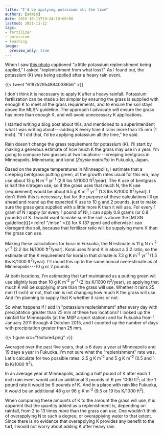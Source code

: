 ```yaml
---
title: "I'd be applying potassium all the time"
authors: [admin]
date: 2015-10-11T19:24:18+00:00
lastmod: 2021-11-12
tags:
- fertilizer
- potassium
- leaching
image:
  preview_only: true
---
```


When I saw [this photo](https://twitter.com/ct_turf/status/618752954884038656) captioned "a little potassium replenishment being applied," I asked "replenishment from what loss?" As I found out, the potassium (K) was being applied after a heavy rain event.

{{< tweet "618752954884038656" >}}

I don't think it is necessary to apply K after a heavy rainfall. Potassium fertilization can be made a lot simpler by ensuring the grass is supplied with enough K to meet all the grass requirements, and to ensure the soil stays above the MLSN guideline. The approach I advocate will ensure the grass has more than enough K, and will avoid unnecessary K applications.

I started writing a blog post about this, and mentioned to a superintendent what I was writing about---adding K every time it rains more than 25 mm (1 inch). "If I did that, I'd be applying potassium all the time," he said.

Rain doesn't change the grass requirement for potassium (K). I'll start by making a generous estimate of how much K the grass may use in a year. I'm going to compare two grasses at two locations---creeping bentgrass in Minneapolis, Minnesota; and korai (*Zoysia matrella*) in Fukuoka, Japan.

Based on the average temperatures in Minneapolis, I estimate that a creeping bentgrass putting green, at the growth rates usual for this era, may use about 13 g N m<sup>-2</sup> yr<sup>-1</sup> (2.6 lbs N/1000 ft<sup>2</sup>/year). The K use of bentgrass is half the nitrogen use, so if the grass uses that much N, the K use (requirement) would be about 6.5 g K m<sup>-2</sup> yr<sup>-1</sup> (1.3 lbs K/1000 ft<sup>2</sup>/year). I don't think this is necessary, but for the purpose of these calculations I'll go ahead and round up the expected K use to 10 g and 2 pounds, just to make sure the grass gets supplied with a little more K than it will use. For every 1 gram of N I apply (or every 1 pound of N), I can apply 0.8 grams (or 0.8 pounds) of K. I would want to make sure the soil is above the [MLSN guideline]({{< relref "/mlsn" >}}) for K (37 ppm) and otherwise I can disregard the soil, because that fertilizer ratio will be supplying more K than the grass can use.

Making these calculations for korai in Fukuoka, the N estimate is 11 g N m<sup>-2</sup> yr<sup>-1</sup> (2.2 lbs N/1000 ft<sup>2</sup>/year). Korai uses N and K in about a 3:2 ratio, so the estimate of the K requirement for korai in that climate is 7.3 g K m<sup>-2</sup> yr<sup>-1</sup> (1.5 lbs K/1000 ft<sup>2</sup>/year). I'll round this up to the same annual overestimate as at Minneapolis---10 g or 2 pounds.

At both locations, I'm estimating that turf maintained as a putting green will use slightly less than 10 g K m<sup>-2</sup> yr<sup>-1</sup> (2 lbs K/1000 ft<sup>2</sup>/year), so applying that much K will be supplying more than the grass will use. Whether it rains 25 mm (1 inch) or not, that rain is not changing how much K the grass will use. And I'm planning to supply that K whether it rains or not.

So what happens if I add in "potassium replenishment" after every day with precipitation greater than 25 mm at these two locations? I looked up the rainfall for Minneapolis (at the MSP airport station) and for Fukuoka from 1 January 2011 through 4 October 2015, and I counted up the number of days with precipitation greater than 25 mm. 

{{< figure src="featured.png" >}}

Averaged over the past five years, that is 6 days a year at Minneapolis and 19 days a year in Fukuoka. I'm not sure what the "replenishment" rate was. Let's calculate for two possible rates: 2.5 g K m<sup>-2</sup> and 5 g K m<sup>-2</sup> (0.5 and 1 lb K/1000 ft<sup>2</sup>). 

In an average year at Minneapolis, adding a half pound of K after each 1 inch rain event would add an additional 3 pounds of K per 1000 ft<sup>2</sup>; at the 1 pound rate it would be 6 pounds of K. And in a place with rain like Fukuoka, it would be an additional 48 g or 96 g K m<sup>-2 </sup>(9.5 or 19 lbs K/1000 ft<sup>2</sup>).

When comparing these amounts of K to the amount the grass will use, it is apparent that the quantity added as a replenishment is, depending on rainfall, from 2 to 13 times *more* than the grass can use. One wouldn't think of overapplying N to such a degree, or overapplying water to that extent. Since there is no evidence that overapplying K provides any benefit to the turf, I would not worry about adding K after heavy rain.
